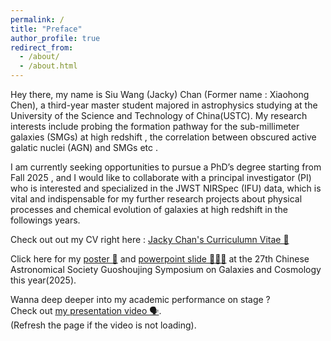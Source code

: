 ```yaml
---
permalink: /
title: "Preface"
author_profile: true
redirect_from: 
  - /about/
  - /about.html
---
```

Hey there, my name is Siu Wang (Jacky) Chan (Former name : Xiaohong Chen), a third-year master student majored in astrophysics studying at the University of the Science and Technology of China(USTC). My research interests include probing the formation pathway for the sub-millimeter galaxies (SMGs) at high redshift , the correlation between obscured active galatic nuclei (AGN) and SMGs etc .

I am currently seeking opportunities to pursue a PhD’s degree starting from Fall 2025 , and I would like to collaborate with a principal investigator (PI) who is interested and specialized in the JWST NIRSpec (IFU) data, which is vital and indispensable for my further research projects about physical processes and chemical evolution of galaxies at high redshift in the followings years.

Check out out my CV right here : [Jacky Chan's Curriculumn Vitae 📑](https://spacetelescopeghost366.github.io/JackyChan.github.io/assets/My_current_CV2.pdf)

Click here for my [poster 🌇](https://drive.google.com/file/d/19BZ_VCdIWPjh-oxq6UUcJMWYxsEMx7fd/view?pli=1) and [powerpoint slide 👨🏻‍💻](https://docs.google.com/presentation/d/1YRDaLXU8OiqE7aTFlDpmDmjYKKftDmk2/edit?pli=1&slide=id.p1#slide=id.p1) at the 27th Chinese Astronomical Society Guoshoujing Symposium on Galaxies and Cosmology this year(2025).


Wanna deep deeper into my academic performance on stage ? <br>
Check out [my presentation video 🗣](https://drive.google.com/file/d/1RQ8IDnRAtqW1jwDUSX0Jnm35V4GI7rK_/view).                            
(Refresh the page if the video is not loading).
